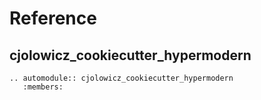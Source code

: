 # Reference

## cjolowicz_cookiecutter_hypermodern

```{eval-rst}
.. automodule:: cjolowicz_cookiecutter_hypermodern
   :members:
```
